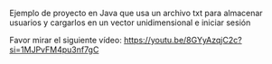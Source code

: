 Ejemplo de proyecto en Java que usa un archivo txt para almacenar usuarios y cargarlos
en un vector unidimensional e iniciar sesión

Favor mirar el siguiente vídeo:
https://youtu.be/8GYyAzqjC2c?si=1MJPvFM4pu3nf7gC
